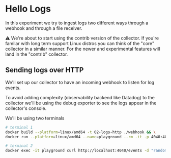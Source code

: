 # Hello Logs

In this experiment we try to ingest logs two different ways through a webhook and through a file receiver.

:warning: We're about to start using the contrib version of the collector. If you're familar with long term support Linux distros you can think of the "core" collector in a similar manner. For the newer and experimental features will land in the "contrib" collector.

## Sending logs over HTTP

We'll set up our collector to have an incoming webhook to listen for log events.

To avoid adding complexity (observability backend like Datadog) to the collector we'll be using the debug exporter to see the logs appear in the collector's console.

We'll be using two terminals

```sh
# terminal 1
docker build --platform=linux/amd64 -t 02-logs-http ./webhook && \
docker run --platform=linux/amd64 --name=playground --rm -it -p 4040:4040 02-logs-http
```

```sh
# terminal 2
docker exec -it playground curl http://localhost:4040/events -d "random log line $RANDOM"
```
